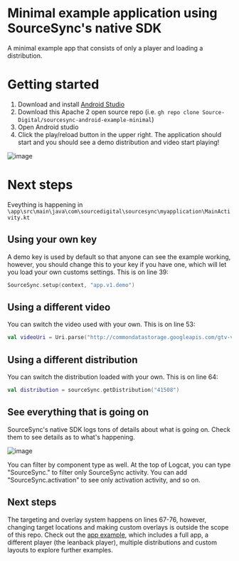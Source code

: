 # Minimal example application using SourceSync's native SDK
A minimal example app that consists of only a player and loading a distribution.

# Getting started

1. Download and install [Android Studio](https://developer.android.com/studio)
2. Download this Apache 2 open source repo (i.e. ```gh repo clone Source-Digital/sourcesync-android-example-minimal```)
3. Open Android studio
4. Click the play/reload button in the upper right. The application should start and you should see a demo distribution and video start playing!

![image](https://github.com/user-attachments/assets/9a21df0b-a8a8-413e-bde7-a7327e390433)


# Next steps
Eveything is happening in ```\app\src\main\java\com\sourcedigital\sourcesync\myapplication\MainActivity.kt```

## Using your own key
A demo key is used by default so that anyone can see the example working, however, you should change this to your key if you have one, which will let you load your own customs settings. This is on line 39:

```kotlin
SourceSync.setup(context, "app.v1.demo")
```

## Using a different video
You can switch the video used with your own. This is on line 53:

```kotlin
val videoUri = Uri.parse("http://commondatastorage.googleapis.com/gtv-videos-bucket/sample/BigBuckBunny.mp4")
```

## Using a different distribution
You can switch the distribution loaded with your own. This is on line 64:

```kotlin
val distribution = sourceSync.getDistribution("41508")
```

## See everything that is going on
SourceSync's native SDK logs tons of details about what is going on. Check them to see details as to what's happening.

![image](https://github.com/user-attachments/assets/726c0bf5-9e55-49ba-ade1-eb696ca9a1b0)

You can filter by component type as well. At the top of Logcat, you can type "SourceSync." to filter only SourceSync activity. You can add "SourceSync.activation" to see only activation activity, and so on.

## Next steps

The targeting and overlay system happens on lines 67-76, however, changing target locations and making custom overlays is outside the scope of this repo. Check out the [app example](https://github.com/Source-Digital/sourcesync-android-example), which includes a full app, a different player (the leanback player), multiple distributions and custom layouts to explore further examples.
